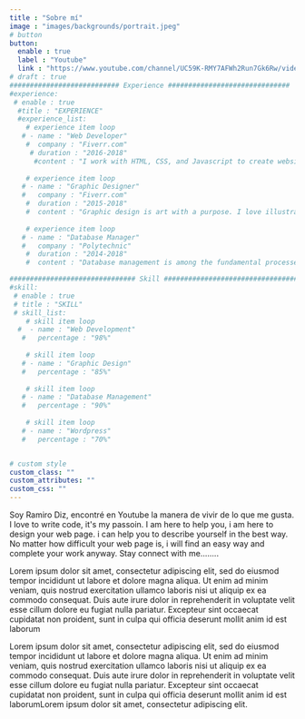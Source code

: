 ```yaml
---
title : "Sobre mí"
image : "images/backgrounds/portrait.jpeg"
# button
button:
  enable : true
  label : "Youtube"
  link : "https://www.youtube.com/channel/UC59K-RMY7AFWh2Run7Gk6Rw/videos"
# draft : true
########################### Experience ##############################
#experience:
 # enable : true
  #title : "EXPERIENCE"
  #experience_list:
    # experience item loop
   # - name : "Web Developer"
    #  company : "Fiverr.com"
     # duration : "2016-2018"
      #content : "I work with HTML, CSS, and Javascript to create websites and web applications like Personal, Business, Blog, E-comerches etc."
      
    # experience item loop
   # - name : "Graphic Designer"
   #   company : "Fiverr.com"
    #  duration : "2015-2018"
    #  content : "Graphic design is art with a purpose. I love illustration, so logo desing is my favorite work. But i can do many things with graphics."
      
    # experience item loop
   # - name : "Database Manager"
   #   company : "Polytechnic"
    #  duration : "2014-2018"
    #  content : "Database management is among the fundamental processes in the software field of computing. I know MS Access very well."

############################### Skill #################################
#skill:
 # enable : true
 # title : "SKILL"
 # skill_list:
    # skill item loop
  #  - name : "Web Development"
   #   percentage : "98%"
      
    # skill item loop
   # - name : "Graphic Design"
   #   percentage : "85%"
      
    # skill item loop
   # - name : "Database Management"
   #   percentage : "90%"
      
    # skill item loop
   # - name : "Wordpress"
   #   percentage : "70%"


# custom style
custom_class: "" 
custom_attributes: "" 
custom_css: ""
---
```


Soy Ramiro Diz,  encontré en Youtube la manera de vivir de lo que me gusta. I love to write code, it's my passoin. I am here to help you, i am here to design your web page. i can help you to describe yourself in the best way.<br>No matter how difficult your web page is, i will find an easy way and complete your work anyway. Stay connect with me........

Lorem ipsum dolor sit amet, consectetur adipiscing elit, sed do eiusmod tempor incididunt ut labore et dolore magna aliqua. Ut enim ad minim veniam, quis nostrud exercitation ullamco laboris nisi ut aliquip ex ea commodo consequat. Duis aute irure dolor in reprehenderit in voluptate velit esse cillum dolore eu fugiat nulla pariatur. Excepteur sint occaecat cupidatat non proident, sunt in culpa qui officia deserunt mollit anim id est laborum

Lorem ipsum dolor sit amet, consectetur adipiscing elit, sed do eiusmod tempor incididunt ut labore et dolore magna aliqua. Ut enim ad minim veniam, quis nostrud exercitation ullamco laboris nisi ut aliquip ex ea commodo consequat. Duis aute irure dolor in reprehenderit in voluptate velit esse cillum dolore eu fugiat nulla pariatur. Excepteur sint occaecat cupidatat non proident, sunt in culpa qui officia deserunt mollit anim id est laborumLorem ipsum dolor sit amet, consectetur adipiscing elit.